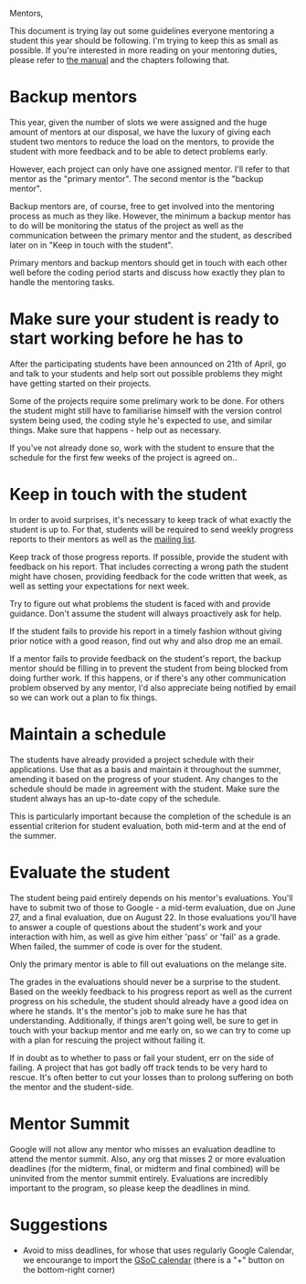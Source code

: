 Mentors,

This document is trying lay out some guidelines everyone mentoring a student this
year should be following. I'm trying to keep this as small as possible. If
you're interested in more reading on your mentoring duties, please refer to
 [the manual](http://en.flossmanuals.net/GSoCMentoring/mind-the-gap) and the chapters
following that.


Backup mentors
==============

This year, given the number of slots we were assigned and the huge amount of
mentors at our disposal, we have the luxury of giving each student two mentors
to reduce the load on the mentors, to provide the student with more feedback and
to be able to detect problems early.

However, each project can only have one assigned mentor. I'll refer to that
mentor as the "primary mentor". The second mentor is the "backup mentor".

Backup mentors are, of course, free to get involved into the mentoring process
as much as they like. However, the minimum a backup mentor has to do will be
monitoring the status of the project as well as the communication between the
primary mentor and the student, as described later on in "Keep in touch with the
student".

Primary mentors and backup mentors should get in touch with each other well
before the coding period starts and discuss how exactly they plan to handle the
mentoring tasks.


Make sure your student is ready to start working before he has to
=================================================================

After the participating students have been announced on 21th of April, go and
talk to your students and help sort out possible problems they might have
getting started on their projects.

Some of the projects require some prelimary work to be done. For others the
student might still have to familiarise himself with the version control system
being used, the coding style he's expected to use, and similar things. Make sure
that happens - help out as necessary.

If you've not already done so, work with the student to ensure that the schedule
for the first few weeks of the project is agreed on..


Keep in touch with the student
==============================

In order to avoid surprises, it's necessary to keep track of what exactly the
student is up to. For that, students will be required to send weekly progress
reports to their mentors as well as the [mailing list](https://lists.sabayon.org/mailman/listinfo/devel).

Keep track of those progress reports. If possible, provide the student with
feedback on his report. That includes correcting a wrong path the student might
have chosen, providing feedback for the code written that week, as well as
setting your expectations for next week.

Try to figure out what problems the student is faced with and provide
guidance. Don't assume the student will always proactively ask for help.

If the student fails to provide his report in a timely fashion without giving
prior notice with a good reason, find out why and also drop me an email.

If a mentor fails to provide feedback on the student's report, the backup mentor
should be filling in to prevent the student from being blocked from doing
further work. If this happens, or if there's any other communication problem
observed by any mentor, I'd also appreciate being notified by email so we can
work out a plan to fix things.


Maintain a schedule
===================

The students have already provided a project schedule with their
applications. Use that as a basis and maintain it throughout the summer,
amending it based on the progress of your student. Any changes to the schedule
should be made in agreement with the student. Make sure the student always has
an up-to-date copy of the schedule.

This is particularly important because the completion of the schedule is an
essential criterion for student evaluation, both mid-term and at the end of the
summer.


Evaluate the student
====================

The student being paid entirely depends on his mentor's evaluations. You'll have
to submit two of those to Google - a mid-term evaluation, due on June 27, and a
final evaluation, due on August 22. In those evaluations you'll have to answer a
couple of questions about the student's work and your interaction with him, as
well as give him either 'pass' or 'fail' as a grade. When failed, the summer of
code is over for the student.

Only the primary mentor is able to fill out evaluations on the melange site.

The grades in the evaluations should never be a surprise to the student. Based
on the weekly feedback to his progress report as well as the current progress on
his schedule, the student should already have a good idea on where he
stands. It's the mentor's job to make sure he has that
understanding. Additionally, if things aren't going well, be sure to get in
touch with your backup mentor and me early on, so we can try to come up with a
plan for rescuing the project without failing it.

If in doubt as to whether to pass or fail your student, err on the side of
failing. A project that has got badly off track tends to be very hard to
rescue. It's often better to cut your losses than to prolong suffering on both
the mentor and the student-side.


Mentor Summit
====================

Google will not allow any mentor who misses an evaluation deadline to attend the mentor summit. 
Also, any org that misses 2 or more evaluation deadlines (for the midterm, final, or midterm and final combined) 
will be uninvited from the mentor summit entirely. Evaluations are incredibly important to the program, 
so please keep the deadlines in mind. 


Suggestions
====================

* Avoid to miss deadlines, for whose that uses regularly Google Calendar, we encourange to import the [GSoC calendar](http://www.google-melange.com/gsoc/events/google/gsoc2014) (there is a "+" button on the bottom-right corner)


